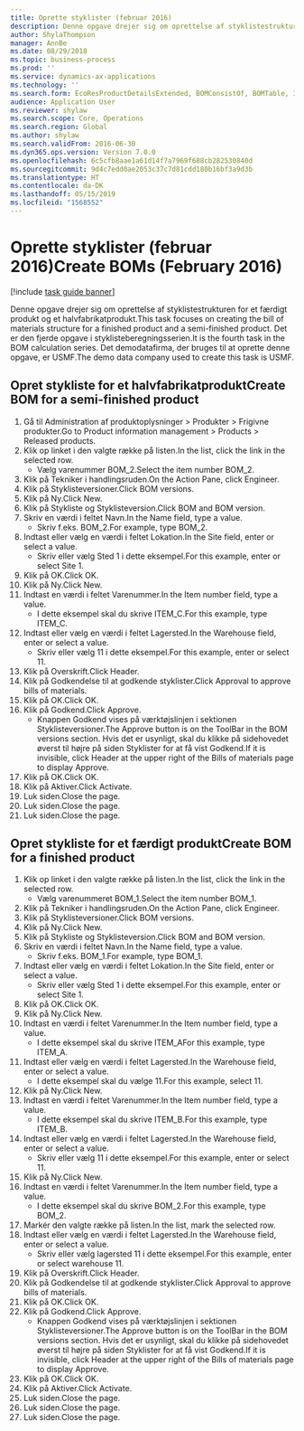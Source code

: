 ```yaml
---
title: Oprette styklister (februar 2016)
description: Denne opgave drejer sig om oprettelse af styklistestrukturen for et færdigt produkt og et halvfabrikatprodukt.
author: ShylaThompson
manager: AnnBe
ms.date: 08/29/2018
ms.topic: business-process
ms.prod: ''
ms.service: dynamics-ax-applications
ms.technology: ''
ms.search.form: EcoResProductDetailsExtended, BOMConsistOf, BOMTable, InventLocationIdLookup
audience: Application User
ms.reviewer: shylaw
ms.search.scope: Core, Operations
ms.search.region: Global
ms.author: shylaw
ms.search.validFrom: 2016-06-30
ms.dyn365.ops.version: Version 7.0.0
ms.openlocfilehash: 6c5cfb8aae1a61d14f7a7969f688cb282530840d
ms.sourcegitcommit: 9d4c7edd0ae2053c37c7d81cdd180b16bf3a9d3b
ms.translationtype: HT
ms.contentlocale: da-DK
ms.lasthandoff: 05/15/2019
ms.locfileid: "1568552"
---
```

# <a name="create-boms-february-2016"></a><span data-ttu-id="2c5ed-103">Oprette styklister (februar 2016)</span><span class="sxs-lookup"><span data-stu-id="2c5ed-103">Create BOMs (February 2016)</span></span>

[!include [task guide banner](../../includes/task-guide-banner.md)]

<span data-ttu-id="2c5ed-104">Denne opgave drejer sig om oprettelse af styklistestrukturen for et færdigt produkt og et halvfabrikatprodukt.</span><span class="sxs-lookup"><span data-stu-id="2c5ed-104">This task focuses on creating the bill of materials structure for a finished product and a semi-finished product.</span></span> <span data-ttu-id="2c5ed-105">Det er den fjerde opgave i styklisteberegningsserien.</span><span class="sxs-lookup"><span data-stu-id="2c5ed-105">It is the fourth task in the BOM calculation series.</span></span> <span data-ttu-id="2c5ed-106">Det demodatafirma, der bruges til at oprette denne opgave, er USMF.</span><span class="sxs-lookup"><span data-stu-id="2c5ed-106">The demo data company used to create this task is USMF.</span></span>


## <a name="create-bom-for-a-semi-finished-product"></a><span data-ttu-id="2c5ed-107">Opret stykliste for et halvfabrikatprodukt</span><span class="sxs-lookup"><span data-stu-id="2c5ed-107">Create BOM for a semi-finished product</span></span>
1. <span data-ttu-id="2c5ed-108">Gå til Administration af produktoplysninger > Produkter > Frigivne produkter.</span><span class="sxs-lookup"><span data-stu-id="2c5ed-108">Go to Product information management > Products > Released products.</span></span>
2. <span data-ttu-id="2c5ed-109">Klik op linket i den valgte række på listen.</span><span class="sxs-lookup"><span data-stu-id="2c5ed-109">In the list, click the link in the selected row.</span></span>
    * <span data-ttu-id="2c5ed-110">Vælg varenummer BOM_2.</span><span class="sxs-lookup"><span data-stu-id="2c5ed-110">Select the item number BOM_2.</span></span>  
3. <span data-ttu-id="2c5ed-111">Klik på Tekniker i handlingsruden.</span><span class="sxs-lookup"><span data-stu-id="2c5ed-111">On the Action Pane, click Engineer.</span></span>
4. <span data-ttu-id="2c5ed-112">Klik på Styklisteversioner.</span><span class="sxs-lookup"><span data-stu-id="2c5ed-112">Click BOM versions.</span></span>
5. <span data-ttu-id="2c5ed-113">Klik på Ny.</span><span class="sxs-lookup"><span data-stu-id="2c5ed-113">Click New.</span></span>
6. <span data-ttu-id="2c5ed-114">Klik på Stykliste og Styklisteversion.</span><span class="sxs-lookup"><span data-stu-id="2c5ed-114">Click BOM and BOM version.</span></span>
7. <span data-ttu-id="2c5ed-115">Skriv en værdi i feltet Navn.</span><span class="sxs-lookup"><span data-stu-id="2c5ed-115">In the Name field, type a value.</span></span>
    * <span data-ttu-id="2c5ed-116">Skriv f.eks. BOM_2.</span><span class="sxs-lookup"><span data-stu-id="2c5ed-116">For example, type BOM_2.</span></span>  
8. <span data-ttu-id="2c5ed-117">Indtast eller vælg en værdi i feltet Lokation.</span><span class="sxs-lookup"><span data-stu-id="2c5ed-117">In the Site field, enter or select a value.</span></span>
    * <span data-ttu-id="2c5ed-118">Skriv eller vælg Sted 1 i dette eksempel.</span><span class="sxs-lookup"><span data-stu-id="2c5ed-118">For this example, enter or select Site 1.</span></span>  
9. <span data-ttu-id="2c5ed-119">Klik på OK.</span><span class="sxs-lookup"><span data-stu-id="2c5ed-119">Click OK.</span></span>
10. <span data-ttu-id="2c5ed-120">Klik på Ny.</span><span class="sxs-lookup"><span data-stu-id="2c5ed-120">Click New.</span></span>
11. <span data-ttu-id="2c5ed-121">Indtast en værdi i feltet Varenummer.</span><span class="sxs-lookup"><span data-stu-id="2c5ed-121">In the Item number field, type a value.</span></span>
    * <span data-ttu-id="2c5ed-122">I dette eksempel skal du skrive ITEM_C.</span><span class="sxs-lookup"><span data-stu-id="2c5ed-122">For this example, type ITEM_C.</span></span>  
12. <span data-ttu-id="2c5ed-123">Indtast eller vælg en værdi i feltet Lagersted.</span><span class="sxs-lookup"><span data-stu-id="2c5ed-123">In the Warehouse field, enter or select a value.</span></span>
    * <span data-ttu-id="2c5ed-124">Skriv eller vælg 11 i dette eksempel.</span><span class="sxs-lookup"><span data-stu-id="2c5ed-124">For this example, enter or select 11.</span></span>  
13. <span data-ttu-id="2c5ed-125">Klik på Overskrift.</span><span class="sxs-lookup"><span data-stu-id="2c5ed-125">Click Header.</span></span>
14. <span data-ttu-id="2c5ed-126">Klik på Godkendelse til at godkende styklister.</span><span class="sxs-lookup"><span data-stu-id="2c5ed-126">Click Approval to approve bills of materials.</span></span>
15. <span data-ttu-id="2c5ed-127">Klik på OK.</span><span class="sxs-lookup"><span data-stu-id="2c5ed-127">Click OK.</span></span>
16. <span data-ttu-id="2c5ed-128">Klik på Godkend.</span><span class="sxs-lookup"><span data-stu-id="2c5ed-128">Click Approve.</span></span>
    * <span data-ttu-id="2c5ed-129">Knappen Godkend vises på værktøjslinjen i sektionen Styklisteversioner.</span><span class="sxs-lookup"><span data-stu-id="2c5ed-129">The Approve button is on the ToolBar in the  BOM versions section.</span></span> <span data-ttu-id="2c5ed-130">Hvis det er usynligt, skal du klikke på sidehovedet øverst til højre på siden Styklister for at få vist Godkend.</span><span class="sxs-lookup"><span data-stu-id="2c5ed-130">If it is invisible, click Header at the upper right of the Bills of materials page to display Approve.</span></span>  
17. <span data-ttu-id="2c5ed-131">Klik på OK.</span><span class="sxs-lookup"><span data-stu-id="2c5ed-131">Click OK.</span></span>
18. <span data-ttu-id="2c5ed-132">Klik på Aktiver.</span><span class="sxs-lookup"><span data-stu-id="2c5ed-132">Click Activate.</span></span>
19. <span data-ttu-id="2c5ed-133">Luk siden.</span><span class="sxs-lookup"><span data-stu-id="2c5ed-133">Close the page.</span></span>
20. <span data-ttu-id="2c5ed-134">Luk siden.</span><span class="sxs-lookup"><span data-stu-id="2c5ed-134">Close the page.</span></span>
21. <span data-ttu-id="2c5ed-135">Luk siden.</span><span class="sxs-lookup"><span data-stu-id="2c5ed-135">Close the page.</span></span>

## <a name="create-bom-for-a-finished-product"></a><span data-ttu-id="2c5ed-136">Opret stykliste for et færdigt produkt</span><span class="sxs-lookup"><span data-stu-id="2c5ed-136">Create BOM for a finished product</span></span>
1. <span data-ttu-id="2c5ed-137">Klik op linket i den valgte række på listen.</span><span class="sxs-lookup"><span data-stu-id="2c5ed-137">In the list, click the link in the selected row.</span></span>
    * <span data-ttu-id="2c5ed-138">Vælg varenummeret BOM_1.</span><span class="sxs-lookup"><span data-stu-id="2c5ed-138">Select the item number BOM_1.</span></span>  
2. <span data-ttu-id="2c5ed-139">Klik på Tekniker i handlingsruden.</span><span class="sxs-lookup"><span data-stu-id="2c5ed-139">On the Action Pane, click Engineer.</span></span>
3. <span data-ttu-id="2c5ed-140">Klik på Styklisteversioner.</span><span class="sxs-lookup"><span data-stu-id="2c5ed-140">Click BOM versions.</span></span>
4. <span data-ttu-id="2c5ed-141">Klik på Ny.</span><span class="sxs-lookup"><span data-stu-id="2c5ed-141">Click New.</span></span>
5. <span data-ttu-id="2c5ed-142">Klik på Stykliste og Styklisteversion.</span><span class="sxs-lookup"><span data-stu-id="2c5ed-142">Click BOM and BOM version.</span></span>
6. <span data-ttu-id="2c5ed-143">Skriv en værdi i feltet Navn.</span><span class="sxs-lookup"><span data-stu-id="2c5ed-143">In the Name field, type a value.</span></span>
    * <span data-ttu-id="2c5ed-144">Skriv f.eks. BOM_1.</span><span class="sxs-lookup"><span data-stu-id="2c5ed-144">For example, type BOM_1.</span></span>  
7. <span data-ttu-id="2c5ed-145">Indtast eller vælg en værdi i feltet Lokation.</span><span class="sxs-lookup"><span data-stu-id="2c5ed-145">In the Site field, enter or select a value.</span></span>
    * <span data-ttu-id="2c5ed-146">Skriv eller vælg Sted 1 i dette eksempel.</span><span class="sxs-lookup"><span data-stu-id="2c5ed-146">For this example, enter or select Site 1.</span></span>  
8. <span data-ttu-id="2c5ed-147">Klik på OK.</span><span class="sxs-lookup"><span data-stu-id="2c5ed-147">Click OK.</span></span>
9. <span data-ttu-id="2c5ed-148">Klik på Ny.</span><span class="sxs-lookup"><span data-stu-id="2c5ed-148">Click New.</span></span>
10. <span data-ttu-id="2c5ed-149">Indtast en værdi i feltet Varenummer.</span><span class="sxs-lookup"><span data-stu-id="2c5ed-149">In the Item number field, type a value.</span></span>
    * <span data-ttu-id="2c5ed-150">I dette eksempel skal du skrive ITEM_A</span><span class="sxs-lookup"><span data-stu-id="2c5ed-150">For this example, type ITEM_A.</span></span>  
11. <span data-ttu-id="2c5ed-151">Indtast eller vælg en værdi i feltet Lagersted.</span><span class="sxs-lookup"><span data-stu-id="2c5ed-151">In the Warehouse field, enter or select a value.</span></span>
    * <span data-ttu-id="2c5ed-152">I dette eksempel skal du vælge 11.</span><span class="sxs-lookup"><span data-stu-id="2c5ed-152">For this example, select 11.</span></span>  
12. <span data-ttu-id="2c5ed-153">Klik på Ny.</span><span class="sxs-lookup"><span data-stu-id="2c5ed-153">Click New.</span></span>
13. <span data-ttu-id="2c5ed-154">Indtast en værdi i feltet Varenummer.</span><span class="sxs-lookup"><span data-stu-id="2c5ed-154">In the Item number field, type a value.</span></span>
    * <span data-ttu-id="2c5ed-155">I dette eksempel skal du skrive ITEM_B.</span><span class="sxs-lookup"><span data-stu-id="2c5ed-155">For this example, type ITEM_B.</span></span>  
14. <span data-ttu-id="2c5ed-156">Indtast eller vælg en værdi i feltet Lagersted.</span><span class="sxs-lookup"><span data-stu-id="2c5ed-156">In the Warehouse field, enter or select a value.</span></span>
    * <span data-ttu-id="2c5ed-157">Skriv eller vælg 11 i dette eksempel.</span><span class="sxs-lookup"><span data-stu-id="2c5ed-157">For this example, enter or select 11.</span></span>  
15. <span data-ttu-id="2c5ed-158">Klik på Ny.</span><span class="sxs-lookup"><span data-stu-id="2c5ed-158">Click New.</span></span>
16. <span data-ttu-id="2c5ed-159">Indtast en værdi i feltet Varenummer.</span><span class="sxs-lookup"><span data-stu-id="2c5ed-159">In the Item number field, type a value.</span></span>
    * <span data-ttu-id="2c5ed-160">I dette eksempel skal du skrive BOM_2.</span><span class="sxs-lookup"><span data-stu-id="2c5ed-160">For this example, type BOM_2.</span></span>  
17. <span data-ttu-id="2c5ed-161">Markér den valgte række på listen.</span><span class="sxs-lookup"><span data-stu-id="2c5ed-161">In the list, mark the selected row.</span></span>
18. <span data-ttu-id="2c5ed-162">Indtast eller vælg en værdi i feltet Lagersted.</span><span class="sxs-lookup"><span data-stu-id="2c5ed-162">In the Warehouse field, enter or select a value.</span></span>
    * <span data-ttu-id="2c5ed-163">Skriv eller vælg lagersted 11 i dette eksempel.</span><span class="sxs-lookup"><span data-stu-id="2c5ed-163">For this example, enter or select warehouse 11.</span></span>  
19. <span data-ttu-id="2c5ed-164">Klik på Overskrift.</span><span class="sxs-lookup"><span data-stu-id="2c5ed-164">Click Header.</span></span>
20. <span data-ttu-id="2c5ed-165">Klik på Godkendelse til at godkende styklister.</span><span class="sxs-lookup"><span data-stu-id="2c5ed-165">Click Approval to approve bills of materials.</span></span>
21. <span data-ttu-id="2c5ed-166">Klik på OK.</span><span class="sxs-lookup"><span data-stu-id="2c5ed-166">Click OK.</span></span>
22. <span data-ttu-id="2c5ed-167">Klik på Godkend.</span><span class="sxs-lookup"><span data-stu-id="2c5ed-167">Click Approve.</span></span>
    * <span data-ttu-id="2c5ed-168">Knappen Godkend vises på værktøjslinjen i sektionen Styklisteversioner.</span><span class="sxs-lookup"><span data-stu-id="2c5ed-168">The Approve button is on the ToolBar in the  BOM versions section.</span></span> <span data-ttu-id="2c5ed-169">Hvis det er usynligt, skal du klikke på sidehovedet øverst til højre på siden Styklister for at få vist Godkend.</span><span class="sxs-lookup"><span data-stu-id="2c5ed-169">If it is invisible, click Header at the upper right of the Bills of materials page to display Approve.</span></span>  
23. <span data-ttu-id="2c5ed-170">Klik på OK.</span><span class="sxs-lookup"><span data-stu-id="2c5ed-170">Click OK.</span></span>
24. <span data-ttu-id="2c5ed-171">Klik på Aktiver.</span><span class="sxs-lookup"><span data-stu-id="2c5ed-171">Click Activate.</span></span>
25. <span data-ttu-id="2c5ed-172">Luk siden.</span><span class="sxs-lookup"><span data-stu-id="2c5ed-172">Close the page.</span></span>
26. <span data-ttu-id="2c5ed-173">Luk siden.</span><span class="sxs-lookup"><span data-stu-id="2c5ed-173">Close the page.</span></span>
27. <span data-ttu-id="2c5ed-174">Luk siden.</span><span class="sxs-lookup"><span data-stu-id="2c5ed-174">Close the page.</span></span>

